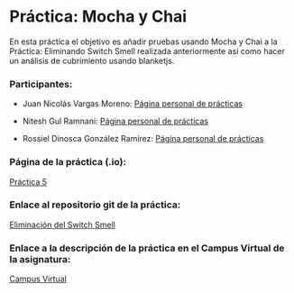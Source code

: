 # Práctica: Mocha y Chai

En esta práctica el objetivo es añadir pruebas usando Mocha y Chai a la Práctica: Eliminando Switch Smell realizada anteriormente así como hacer un análisis de cubrimiento usando blanketjs.

### Participantes:

* Juan Nicolás Vargas Moreno: [Página personal de prácticas](http://alu0100706734.github.io/)

* Nitesh Gul Ramnani: [Página personal de prácticas](http://alu0100814651.github.io/blog/index.html)

* Rossiel Dinosca González Ramírez: [Página personal de prácticas](http://alu0100763478.github.io/)

### Página de la práctica (.io):

[Práctica 5](http://ull-esit-gradoii-dsi.github.io/mocha-y-chai-rossiel-nitesh-nico/)

### Enlace al repositorio git de la práctica:

[Eliminación del Switch Smell](https://github.com/ULL-ESIT-GRADOII-DSI/mocha-y-chai-rossiel-nitesh-nico)

### Enlace a la descripción de la práctica en el Campus Virtual de la asignatura:

[Campus Virtual](https://campusvirtual.ull.es/1516/mod/page/view.php?id=182938)

